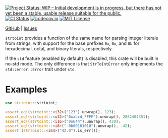 [![Project Status: WIP – Initial development is in progress, but there has not yet been a stable, usable release suitable for the public.](https://www.repostatus.org/badges/latest/wip.svg)](https://www.repostatus.org/#wip) <!-- [![Project Status: Active – The project has reached a stable, usable state and is being actively developed.](https://www.repostatus.org/badges/latest/active.svg)](https://www.repostatus.org/#active) -->
[![CI Status](https://github.com/jwodder/strtoint/actions/workflows/test.yml/badge.svg)](https://github.com/jwodder/strtoint/actions/workflows/test.yml)
[![codecov.io](https://codecov.io/gh/jwodder/strtoint/branch/master/graph/badge.svg)](https://codecov.io/gh/jwodder/strtoint)
[![MIT License](https://img.shields.io/github/license/jwodder/strtoint.svg)](https://opensource.org/licenses/MIT)

[GitHub](https://github.com/jwodder/strtoint) <!-- | [crates.io](https://crates.io/crates/strtoint) | [Documentation](https://docs.rs/strtoint) --> | [Issues](https://github.com/jwodder/strtoint/issues)

`strtoint` provides a function of the same name for parsing integer literals
from strings, with support for the base prefixes `0x`, `0o`, and `0b` for
hexadecimal, octal, and binary literals, respectively.

If the `std` feature (enabled by default) is disabled, this crate will be built
in no-std mode.  The only difference is that `StrToIntError` only implements
the `std::error::Error` trait under `std`.

Examples
========

```rust
use strtoint::strtoint;

assert_eq!(strtoint::<i32>("123").unwrap(), 123);
assert_eq!(strtoint::<u32>("0xabcd_FFFF").unwrap(), 2882404351);
assert_eq!(strtoint::<i16>("0o644").unwrap(), 420);
assert_eq!(strtoint::<i8>("-0b00101010").unwrap(), -42);
assert!(strtoint::<i64>("42.0").is_err());
```
